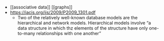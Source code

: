 - [[associative data]] [[graphs]]
- https://iacis.org/iis/2009/P2009_1301.pdf
	- Two of the relatively well-known database models are the hierarchical and network models. Hierarchical models involve “a data structure in which thz
	  elements of the structure have only one-to-many
	  relationships with one another”